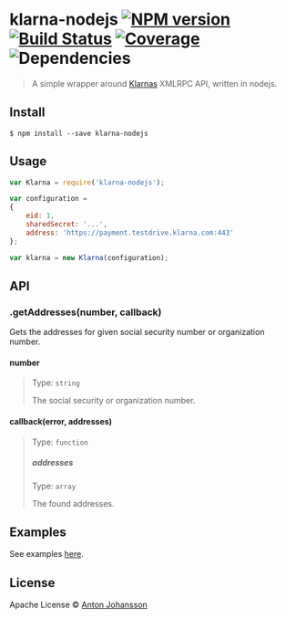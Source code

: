 # klarna-nodejs [![NPM version](https://img.shields.io/npm/v/klarna-nodejs.svg)](https://www.npmjs.com/package/klarna-nodejs) [![Build Status](https://img.shields.io/travis/anton-johansson/klarna-nodejs.svg)](https://travis-ci.org/anton-johansson/klarna-nodejs) [![Coverage](https://img.shields.io/coveralls/anton-johansson/klarna-nodejs.svg)](https://coveralls.io/r/anton-johansson/klarna-nodejs) ![Dependencies](https://img.shields.io/david/anton-johansson/klarna-nodejs.svg)

> A simple wrapper around [Klarnas](http://www.klarna.com/) XMLRPC API, written in nodejs.


## Install

```
$ npm install --save klarna-nodejs
```


## Usage

```js
var Klarna = require('klarna-nodejs');

var configuration =
{
	eid: 1,
	sharedSecret: '...',
	address: 'https://payment.testdrive.klarna.com:443'
};

var klarna = new Klarna(configuration);
```


## API

### .getAddresses(number, callback)

Gets the addresses for given social security number or organization number.

#### number

> Type: `string`
>
> The social security or organization number.

#### callback(error, addresses)

> Type: `function`
>
> ##### addresses
> Type: `array`
>
> The found addresses.


## Examples

See examples [here](examples/).


## License

Apache License © [Anton Johansson](http://github.com/anton-johansson)

